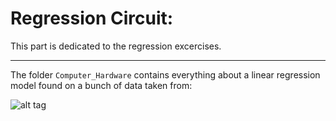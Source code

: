 Regression Circuit:
==================

This part is dedicated to the regression excercises.

----------

The folder `Computer_Hardware` contains everything about a </emv>linear regression model</emv> found on a bunch of data taken from:

![alt tag](https://archive.ics.uci.edu/ml/datasets/Computer+Hardware)

